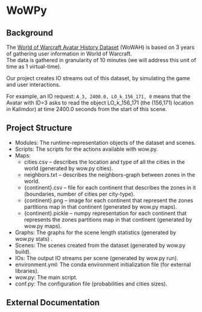 # WoWPy


## Background
The [World of Warcraft Avatar History Dataset](https://web.cs.wpi.edu/~claypool/mmsys-dataset/2011/wow/author.html) (WoWAH) is based on 3 years of gathering user information in World of Warcraft.  
The data is gathered in granularity of 10 minutes (we will address this unit of time as 1 virtual-time).  
  
Our project creates IO streams out of this dataset, by simulating the game and user interactions.  
  
For example, an IO request: ```A_3, 2400.0, LO_k_156_171, 0``` means that the Avatar with ID=3 asks to read the object LO_k_156_171 (the (156,171) location in Kalimdor) at time 2400.0 seconds from the start of this scene.

## Project Structure
- Modules: The runtime-representation objects of the dataset and scenes.
- Scripts: The scripts for the actions available with wow.py.
- Maps:
    - cities.csv – describes the location and type of all the cities in the world (generated by wow.py cities).
    - neighbors.txt – describes the neighbors-graph between zones in the world.
    - {continent}.csv – file for each continent that describes the zones in it (boundaries, number of cities per city-type).
    - {continent}.png  – image for each continent that represent the zones partitions map in that continent (generated by wow.py maps).
    - {continent}.pickle  – numpy representation for each continent that represents the zones partitions map in that continent (generated by wow.py maps).
- Graphs: The graphs for the scene length statistics (generated by wow.py stats) .
- Scenes: The scenes created from the dataset (generated by wow.py build).
- IOs: The output IO streams per scene (generated by wow.py run).
- environment.yml: The conda environment initialization file (for external libraries).
- wow.py: The main script.
- conf.py: The configuration file (probabilities and cities sizes).

## External Documentation

